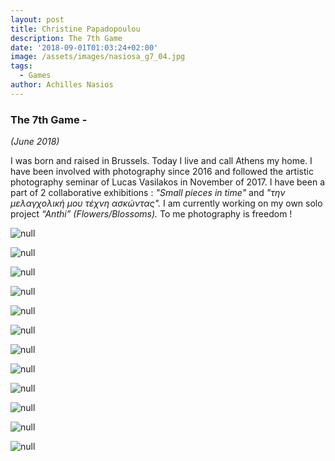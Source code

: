 ```yaml
---
layout: post
title: Christine Papadopoulou
description: The 7th Game
date: '2018-09-01T01:03:24+02:00'
image: /assets/images/nasiosa_g7_04.jpg
tags:
  - Games
author: Achilles Nasios
---
```

### The 7th Game -

_(June 2018)_

I was born and raised in Brussels. Today I live and call Athens my home. I have been involved with photography since 2016 and followed the artistic photography seminar of Lucas Vasilakos in November of 2017. I have been a part of 2 collaborative exhibitions : 
_"Small pieces in time"_ and _"την μελαγχολική μου τέχνη ασκώντας"._
I am currently working on my own solo project _“Anthi” (Flowers/Blossoms)._ To me photography is freedom !

![null](/assets/images/papadopoulouch_g7_01.jpg)

![null](/assets/images/papadopoulouch_g7_02.jpg)

![null](/assets/images/papadopoulouch_g7_03.jpg)

![null](/assets/images/papadopoulouch_g7_04.jpg)

![null](/assets/images/papadopoulouch_g7_05.jpg)

![null](/assets/images/papadopoulouch_g7_06.jpg)

![null](/assets/images/papadopoulouch_g7_07.jpg)

![null](/assets/images/papadopoulouch_g7_08.jpg)

![null](/assets/images/papadopoulouch_g7_09.jpg)

![null](/assets/images/papadopoulouch_g7_10.jpg)

![null](/assets/images/papadopoulouch_g7_11.jpg)

![null](/assets/images/papadopoulouch_g7_12.jpg)
